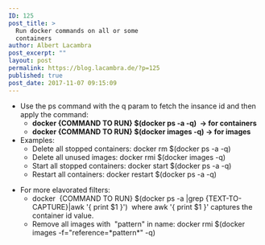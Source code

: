 ```yaml
---
ID: 125
post_title: >
  Run docker commands on all or some
  containers
author: Albert Lacambra
post_excerpt: ""
layout: post
permalink: https://blog.lacambra.de/?p=125
published: true
post_date: 2017-11-07 09:15:09
---
```

<ul>
 	<li class="161022">Use the ps command with the q param to fetch the insance id and then apply the command:
<ul>
 	<li class="161022"><strong>docker {COMMAND TO RUN} $(docker ps -a -q)  -&gt; for containers</strong></li>
 	<li><strong>docker {COMMAND TO RUN} $(docker images -q) -&gt; for images</strong></li>
</ul>
</li>
 	<li>Examples:
<ul>
 	<li>Delete all stopped containers: docker rm $(docker ps -a -q)</li>
 	<li>Delete all unused images: docker rmi $(docker images -q)</li>
 	<li>Start all stopped containers: docker start $(docker ps -a -q)</li>
 	<li>Restart all containers: docker restart $(docker ps -a -q)</li>
</ul>
</li>
</ul>
<ul>
 	<li class="161022">For more elavorated filters:
<ul>
 	<li class="161022">docker  {COMMAND TO RUN} $(docker ps -a |grep {TEXT-TO-CAPTURE}|awk '{ print $1 }')  where awk '{ print $1 }' captures the container id value.</li>
 	<li class="161022">Remove all images with  "pattern" in name: docker rmi $(docker images -f="reference=*pattern*" -q)</li>
</ul>
</li>
</ul>